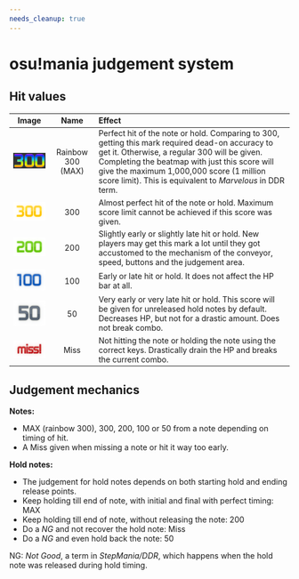 ```yaml
---
needs_cleanup: true
---
```


# osu!mania judgement system

<!-- TODO: the article itself may probably be simplified -->

## Hit values

| Image | Name | Effect |
| :-: | :-: | :-- |
| ![](/wiki/shared/judgement/osu!mania/mania-hit300g.gif "Rainbow 300") | Rainbow 300 (MAX) | Perfect hit of the note or hold. Comparing to 300, getting this mark required dead-on accuracy to get it. Otherwise, a regular 300 will be given. Completing the beatmap with just this score will give the maximum 1,000,000 score (1 million score limit). This is equivalent to *Marvelous* in DDR term. |
| ![](/wiki/shared/judgement/osu!mania/mania-hit300.png "300") | 300 | Almost perfect hit of the note or hold. Maximum score limit cannot be achieved if this score was given. |
| ![](/wiki/shared/judgement/osu!mania/mania-hit200.png "200") | 200 | Slightly early or slightly late hit or hold. New players may get this mark a lot until they got accustomed to the mechanism of the conveyor, speed, buttons and the judgement area. |
| ![](/wiki/shared/judgement/osu!mania/mania-hit100.png "100") | 100 | Early or late hit or hold. It does not affect the HP bar at all. |
| ![](/wiki/shared/judgement/osu!mania/mania-hit50.png "50") | 50 | Very early or very late hit or hold. This score will be given for unreleased hold notes by default. Decreases HP, but not for a drastic amount. Does not break combo. |
| ![](/wiki/shared/judgement/osu!mania/mania-hit0.png "Miss") | Miss | Not hitting the note or holding the note using the correct keys. Drastically drain the HP and breaks the current combo. |

## Judgement mechanics

**Notes:**

- MAX (rainbow 300), 300, 200, 100 or 50 from a note depending on timing of hit.
- A Miss given when missing a note or hit it way too early.

**Hold notes:**

- The judgement for hold notes depends on both starting hold and ending release points.
- Keep holding till end of note, with initial and final with perfect timing: MAX
- Keep holding till end of note, without releasing the note: 200
- Do a *NG* and not recover the hold note: Miss
- Do a *NG* and even hold back the note: 50

NG: *Not Good*, a term in *StepMania/DDR*, which happens when the hold note was released during hold timing.
